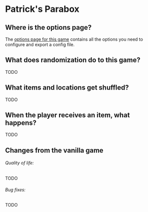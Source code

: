 # Patrick's Parabox

## Where is the options page?

The [options page for this game](../player-options) contains all the options you need to configure and export a config file.

## What does randomization do to this game?

TODO

## What items and locations get shuffled?

TODO

## When the player receives an item, what happens?

TODO

## Changes from the vanilla game

###### Quality of life:

TODO

###### Bug fixes:

TODO
